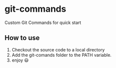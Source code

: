 # git-commands
Custom Git Commands for quick start

## How to use

1. Checkout the source code to a local directory
2. Add the git-comands folder to the PATH variable.
3. enjoy :smiley:
